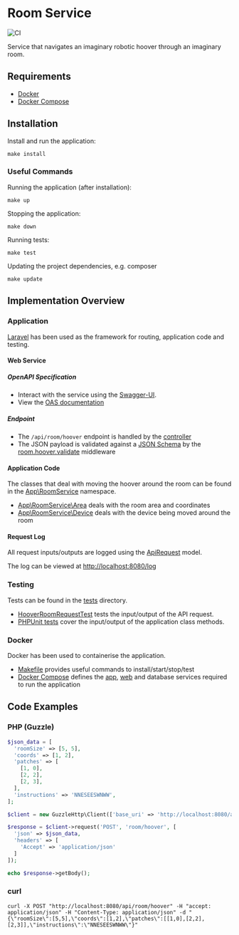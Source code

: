# Room Service
![CI](https://github.com/davidgrayston/room-service/actions/workflows/test.yml/badge.svg)

Service that navigates an imaginary robotic hoover through an imaginary room.

Requirements
------------
- [Docker](https://docs.docker.com/)
- [Docker Compose](https://docs.docker.com/compose/)

Installation
-----------------------

Install and run the application:
```
make install
```

### Useful Commands
Running the application (after installation):
```
make up
```

Stopping the application:
```
make down
```

Running tests:
```
make test
```

Updating the project dependencies, e.g. composer
```
make update
```


Implementation Overview
-----------------------

### Application
[Laravel](https://github.com/laravel/laravel) has been used as the framework for routing, application code and testing.

#### Web Service

##### OpenAPI Specification
- Interact with the service using the [Swagger-UI](http://localhost:8080).
- View the [OAS documentation](./public/openapi/roomservice.yml)

##### Endpoint
- The `/api/room/hoover` endpoint is handled by the [controller](./app/Http/Controllers/RoomController.php)
- The JSON payload is validated against a [JSON Schema](./resources/jsonschema/room.hoover.request.json)
  by the [room.hoover.validate](./app/Http/Middleware/RoomHooverRequestValidator.php) middleware

#### Application Code
The classes that deal with moving the hoover around the room can be found in the [App\RoomService](./app/RoomService) namespace.

- [App\RoomService\Area](./app/RoomService/Area) deals with the room area and coordinates
- [App\RoomService\Device](./app/RoomService/Device) deals with the device being moved around the room

#### Request Log
All request inputs/outputs are logged using the [ApiRequest](./app/ApiRequest.php) model.

The log can be viewed at <http://localhost:8080/log>

### Testing
Tests can be found in the [tests](./tests/) directory.

- [HooverRoomRequestTest](./tests/Feature/HooverRoomRequestTest.php) tests the input/output of the API request.
- [PHPUnit tests](./tests/Unit) cover the input/output of the application class methods.

### Docker
Docker has been used to containerise the application.

- [Makefile](./Makefile) provides useful commands to install/start/stop/test
- [Docker Compose](./docker-compose.yml) defines the [app](./app.dockerfile), [web](web.dockerfile) and 
  database services required to run the application 

Code Examples
-------------

### PHP (Guzzle)

```php
$json_data = [
  'roomSize' => [5, 5],
  'coords' => [1, 2],
  'patches' => [
    [1, 0],
    [2, 2],
    [2, 3],
  ],
  'instructions' => 'NNESEESWNWW',
];

$client = new GuzzleHttp\Client(['base_uri' => 'http://localhost:8080/api/']);

$response = $client->request('POST', 'room/hoover', [
  'json' => $json_data,
  'headers' => [
    'Accept' => 'application/json'
  ]
]);

echo $response->getBody();
```

### curl

```
curl -X POST "http://localhost:8080/api/room/hoover" -H "accept: application/json" -H "Content-Type: application/json" -d "{\"roomSize\":[5,5],\"coords\":[1,2],\"patches\":[[1,0],[2,2],[2,3]],\"instructions\":\"NNESEESWNWW\"}"
```
